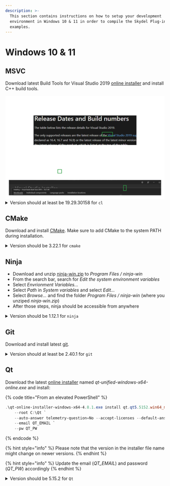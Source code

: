 ```yaml
---
description: >-
  This section contains instructions on how to setup your development
  environment in Windows 10 & 11 in order to compile the Skydel Plug-ins
  examples.
---
```


# Windows 10 & 11

## MSVC

Download latest Build Tools for Visual Studio 2019 [online installer](https://learn.microsoft.com/en-us/visualstudio/releases/2019/history#release-dates-and-build-numbers) and install C++ build tools.

<img src="../.gitbook/assets/file.excalidraw (1).svg" alt="" class="gitbook-drawing">

<details>

<summary>Version should at least be 19.29.30158 for <code>cl</code></summary>

Please note that the version in the execution path of cl might be different on newer versions.

```
C:\Program Files (x86)\Microsoft Visual Studio\2019\BuildTools\VC\Tools\MSVC\14.29.30133\bin\Hostx64\x64\cl.exe
> Microsoft (R) C/C++ Optimizing Compiler Version 19.29.30158 for x64
```

</details>

## CMake

Download and install [CMake](https://github.com/Kitware/CMake/releases/download/v3.22.1/cmake-3.22.1-windows-x86_64.msi). Make sure to add CMake to the system PATH during installation.

<details>

<summary>Version should be 3.22.1 for <code>cmake</code></summary>

```
cmake --version
> cmake version 3.22.1
```

</details>

## Ninja

* Download and unzip [ninja-win.zip](https://github.com/ninja-build/ninja/releases/download/v1.12.1/ninja-win.zip) to _Program Files / ninja-win_
* From the search bar, search for _Edit the system environment variables_
* Select _Envrionment Variables..._
* Select _Path_ in _System variables_ and select _Edit..._
* Select _Browse..._ and find the folder _Program Files / ninja-win_ (where you unziped _ninja-win.zip_)
* After those steps, ninja should be accessible from anywhere

<details>

<summary>Version should be 1.12.1 for <code>ninja</code></summary>

```
ninja --version
> 1.12.1
```

</details>

## Git

Download and install latest [git](https://gitforwindows.org).

<details>

<summary>Version should at least be 2.40.1 for <code>git</code></summary>

```
git --version
> git version 2.40.1.windows.1
```

</details>

## Qt

Download the latest [online installer](https://download.qt.io/official_releases/online_installers/) named _qt-unified-windows-x64-online.exe_ and install:

{% code title="From an elevated PowerShell" %}
```powershell
.\qt-online-installer-windows-x64-4.8.1.exe install qt.qt5.5152.win64_msvc2019_64 qt.tools.qtcreator `
    --root C:\Qt `
    --auto-answer telemetry-question=No --accept-licenses --default-answer --accept-obligations --confirm-command `
    --email QT_EMAIL `
    --pw QT_PW
```
{% endcode %}

{% hint style="info" %}
Please note that the version in the installer file name might change on newer versions.
{% endhint %}

{% hint style="info" %}
Update the email (_QT\_EMAIL_) and password (_QT\_PW_) accordingly
{% endhint %}

<details>

<summary>Version should be 5.15.2 for <code>Qt</code></summary>

```
C:\Qt\5.15.2\msvc2019_64\bin\qmake --version
> QMake version 3.1
> Using Qt version 5.15.2 in C:/Qt/5.15.2/msvc2019_64/lib
```

</details>
